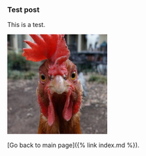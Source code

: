 ### Test post
This is a test.

![silly bird](/assets/images/bird.jpg)

[Go back to main page]({% link index.md %}).
